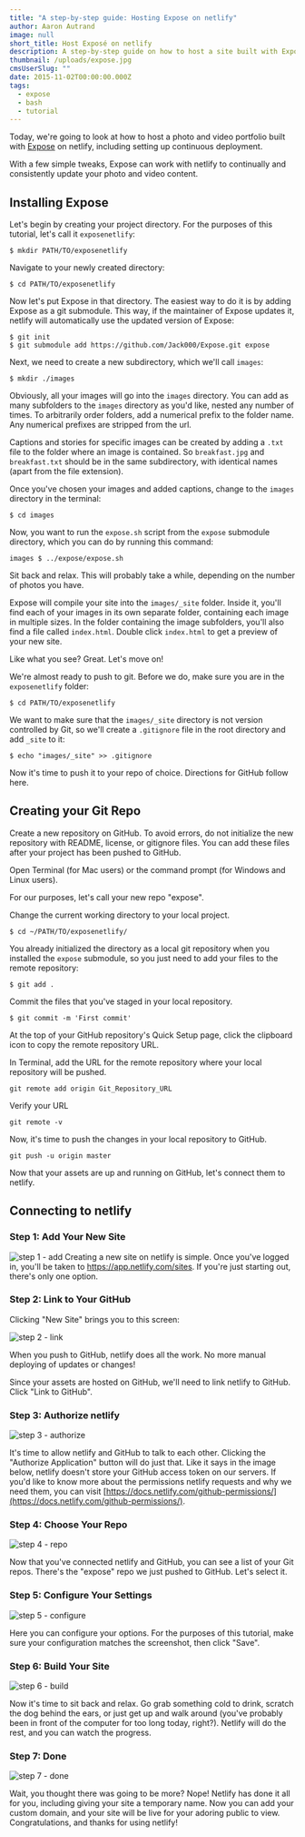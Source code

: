 ```yaml
---
title: "A step-by-step guide: Hosting Expose on netlify"
author: Aaron Autrand
image: null
short_title: Host Exposé on netlify
description: A step-by-step guide on how to host a site built with Exposé - A simple static site generator for photoessays written in Bash.
thumbnail: /uploads/expose.jpg
cmsUserSlug: ""
date: 2015-11-02T00:00:00.000Z
tags:
  - expose
  - bash
  - tutorial
---
```


Today, we're going to look at how to host a photo and video portfolio built with [Expose](https://github.com/Jack000/Expose) on netlify, including setting up continuous deployment.

With a few simple tweaks, Expose can work with netlify to continually and consistently update your photo and video content.

<!-- excerpt -->

## Installing Expose

Let's begin by creating your project directory. For the purposes of this tutorial, let's call it `exposenetlify`:

```
$ mkdir PATH/TO/exposenetlify
```

Navigate to your newly created directory:

```
$ cd PATH/TO/exposenetlify
```

Now let's put Expose in that directory. The easiest way to do it is by adding Expose as a git submodule. This way, if the maintainer of Expose updates it, netlify will automatically use the updated version of Expose:

```
$ git init
$ git submodule add https://github.com/Jack000/Expose.git expose

```

Next, we need to create a new subdirectory, which we'll call `images`:

```
$ mkdir ./images
```

Obviously, all your images will go into the `images` directory. You can add as many subfolders to the `images` directory as you'd like, nested any number of times. To arbitrarily order folders, add a numerical prefix to the folder name. Any numerical prefixes are stripped from the url.

Captions and stories for specific images can be created by adding a `.txt` file to the folder where an image is contained. So `breakfast.jpg` and `breakfast.txt` should be in the same subdirectory, with identical names (apart from the file extension).

Once you've chosen your images and added captions, change to the `images` directory in the terminal:

```
$ cd images
```
Now, you want to run the `expose.sh` script from the `expose` submodule directory, which you can do by running this command:

```
images $ ../expose/expose.sh
```

Sit back and relax. This will probably take a while, depending on the number of photos you have.

Expose will compile your site into the `images/_site` folder. Inside it, you'll find each of your images in its own separate folder, containing each image in multiple sizes. In the folder containing the image subfolders, you'll also find a file called `index.html`. Double click `index.html` to get a preview of your new site.

Like what you see? Great. Let's move on!

We're almost ready to push to git. Before we do, make sure you are in the `exposenetlify` folder:

```
$ cd PATH/TO/exposenetlify
```

We want to make sure that the `images/_site` directory is not version controlled by Git, so we'll create a `.gitignore` file in the root directory and add `_site` to it:

```
$ echo "images/_site" >> .gitignore
```

Now it's time to push it to your repo of choice. Directions for GitHub follow here.

## **Creating your Git Repo**

Create a new repository on GitHub. To avoid errors, do not initialize the new repository with README, license, or gitignore files. You can add these files after your project has been pushed to GitHub.

Open Terminal (for Mac users) or the command prompt (for Windows and Linux users).

For our purposes, let's call your new repo "expose".

Change the current working directory to your local project.

```
$ cd ~/PATH/TO/exposenetlify/
```

You already initialized the directory as a local git repository when you installed the `expose` submodule, so you just need to add your files to the remote repository:

```
$ git add .
```
Commit the files that you've staged in your local repository.
```
$ git commit -m 'First commit'
```

At the top of your GitHub repository's Quick Setup page, click the clipboard icon to copy the remote repository URL.

In Terminal, add the URL for the remote repository where your local repository will be pushed.
```
git remote add origin Git_Repository_URL
```
Verify your URL
```
git remote -v
```
Now, it's time to push the changes in your local repository to GitHub.
```
git push -u origin master
```

Now that your assets are up and running on GitHub, let's connect them to netlify.

<a id="netlifystart"></a>

## Connecting to netlify

### Step 1: Add Your New Site

![step 1 - add](https://cloud.githubusercontent.com/assets/6520639/9803638/717820a6-57d9-11e5-838f-d2a732eb0a41.png)
Creating a new site on netlify is simple. Once you've logged in, you'll be taken to https://app.netlify.com/sites. If you're just starting out, there's only one option.

### Step 2: Link to Your GitHub
Clicking "New Site" brings you to this screen:

![step 2 - link](https://cloud.githubusercontent.com/assets/6520639/9803637/7176ac8a-57d9-11e5-9b09-f43dc772a4f9.png)

When you push to GitHub, netlify does all the work. No more manual deploying of updates or changes!

Since your assets are hosted on GitHub, we'll need to link netlify to GitHub. Click "Link to GitHub".

### Step 3: Authorize netlify
![step 3 - authorize](https://cloud.githubusercontent.com/assets/6520639/9803635/71760370-57d9-11e5-8bdb-850aa176a22c.png)

It's time to allow netlify and GitHub to talk to each other. Clicking the "Authorize Application" button will do just that. Like it says in the image below, netlify doesn't store your GitHub access token on our servers. If you'd like to know more about the permissions netlify requests and why we need them, you can visit [https://docs.netlify.com/github-permissions/](https://docs.netlify.com/github-permissions/).

### Step 4: Choose Your Repo
![step 4 - repo](https://raw.githubusercontent.com/munkymack/netlify-assets/master/Step4Expose.png)

Now that you've connected netlify and GitHub, you can see a list of your Git repos. There's the "expose" repo we just pushed to GitHub. Let's select it.

### Step 5: Configure Your Settings
![step 5 - configure](https://raw.githubusercontent.com/munkymack/netlify-assets/master/Step5Expose.png)

Here you can configure your options. For the purposes of this tutorial, make sure your configuration matches the screenshot, then click "Save".

### Step 6: Build Your Site

![step 6 - build](https://cloud.githubusercontent.com/assets/6520639/9803640/717b9c40-57d9-11e5-9ca4-92f90f8ed005.png)

Now it's time to sit back and relax. Go grab something cold to drink, scratch the dog behind the ears, or just get up and walk around (you've probably been in front of the computer for too long today, right?). Netlify will do the rest, and you can watch the progress.

### Step 7: Done

![step 7 - done](https://raw.githubusercontent.com/munkymack/netlify-assets/master/Step7Expose.png)

Wait, you thought there was going to be more? Nope! Netlify has done it all for you, including giving your site a temporary name. Now you can add your custom domain, and your site will be live for your adoring public to view. Congratulations, and thanks for using netlify!
